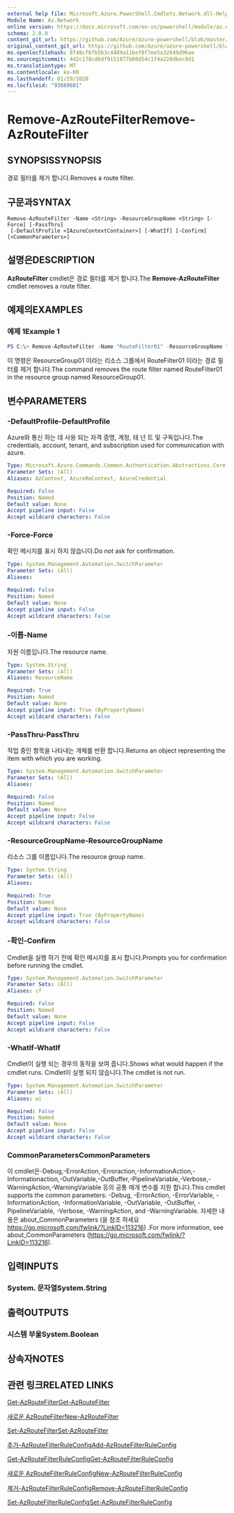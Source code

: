 ```yaml
---
external help file: Microsoft.Azure.PowerShell.Cmdlets.Network.dll-Help.xml
Module Name: Az.Network
online version: https://docs.microsoft.com/en-us/powershell/module/az.network/remove-azroutefilter
schema: 2.0.0
content_git_url: https://github.com/Azure/azure-powershell/blob/master/src/Network/Network/help/Remove-AzRouteFilter.md
original_content_git_url: https://github.com/Azure/azure-powershell/blob/master/src/Network/Network/help/Remove-AzRouteFilter.md
ms.openlocfilehash: 8f48cf6fb5b3c4489a116ef0f7ee5a32649d96ae
ms.sourcegitcommit: 4d2c178cd6df9151877b08d54c1f4a228dbec9d1
ms.translationtype: MT
ms.contentlocale: ko-KR
ms.lasthandoff: 01/29/2020
ms.locfileid: "93869681"
---
```

# <span data-ttu-id="4d07a-101">Remove-AzRouteFilter</span><span class="sxs-lookup"><span data-stu-id="4d07a-101">Remove-AzRouteFilter</span></span>

## <span data-ttu-id="4d07a-102">SYNOPSIS</span><span class="sxs-lookup"><span data-stu-id="4d07a-102">SYNOPSIS</span></span>
<span data-ttu-id="4d07a-103">경로 필터를 제거 합니다.</span><span class="sxs-lookup"><span data-stu-id="4d07a-103">Removes a route filter.</span></span>

## <span data-ttu-id="4d07a-104">구문과</span><span class="sxs-lookup"><span data-stu-id="4d07a-104">SYNTAX</span></span>

```
Remove-AzRouteFilter -Name <String> -ResourceGroupName <String> [-Force] [-PassThru]
 [-DefaultProfile <IAzureContextContainer>] [-WhatIf] [-Confirm] [<CommonParameters>]
```

## <span data-ttu-id="4d07a-105">설명은</span><span class="sxs-lookup"><span data-stu-id="4d07a-105">DESCRIPTION</span></span>
<span data-ttu-id="4d07a-106">**AzRouteFilter** cmdlet은 경로 필터를 제거 합니다.</span><span class="sxs-lookup"><span data-stu-id="4d07a-106">The **Remove-AzRouteFilter** cmdlet removes a route filter.</span></span>

## <span data-ttu-id="4d07a-107">예제의</span><span class="sxs-lookup"><span data-stu-id="4d07a-107">EXAMPLES</span></span>

### <span data-ttu-id="4d07a-108">예제 1</span><span class="sxs-lookup"><span data-stu-id="4d07a-108">Example 1</span></span>
```powershell
PS C:\> Remove-AzRouteFilter -Name "RouteFilter01" -ResourceGroupName "ResourceGroup01"
```

<span data-ttu-id="4d07a-109">이 명령은 ResourceGroup01 이라는 리소스 그룹에서 RouteFilter01 이라는 경로 필터를 제거 합니다.</span><span class="sxs-lookup"><span data-stu-id="4d07a-109">The command removes the route filter named RouteFilter01 in the resource group named ResourceGroup01.</span></span>

## <span data-ttu-id="4d07a-110">변수</span><span class="sxs-lookup"><span data-stu-id="4d07a-110">PARAMETERS</span></span>

### <span data-ttu-id="4d07a-111">-DefaultProfile</span><span class="sxs-lookup"><span data-stu-id="4d07a-111">-DefaultProfile</span></span>
<span data-ttu-id="4d07a-112">Azure와 통신 하는 데 사용 되는 자격 증명, 계정, 테 넌 트 및 구독입니다.</span><span class="sxs-lookup"><span data-stu-id="4d07a-112">The credentials, account, tenant, and subscription used for communication with azure.</span></span>

```yaml
Type: Microsoft.Azure.Commands.Common.Authentication.Abstractions.Core.IAzureContextContainer
Parameter Sets: (All)
Aliases: AzContext, AzureRmContext, AzureCredential

Required: False
Position: Named
Default value: None
Accept pipeline input: False
Accept wildcard characters: False
```

### <span data-ttu-id="4d07a-113">-Force</span><span class="sxs-lookup"><span data-stu-id="4d07a-113">-Force</span></span>
<span data-ttu-id="4d07a-114">확인 메시지를 표시 하지 않습니다.</span><span class="sxs-lookup"><span data-stu-id="4d07a-114">Do not ask for confirmation.</span></span>

```yaml
Type: System.Management.Automation.SwitchParameter
Parameter Sets: (All)
Aliases:

Required: False
Position: Named
Default value: None
Accept pipeline input: False
Accept wildcard characters: False
```

### <span data-ttu-id="4d07a-115">-이름</span><span class="sxs-lookup"><span data-stu-id="4d07a-115">-Name</span></span>
<span data-ttu-id="4d07a-116">자원 이름입니다.</span><span class="sxs-lookup"><span data-stu-id="4d07a-116">The resource name.</span></span>

```yaml
Type: System.String
Parameter Sets: (All)
Aliases: ResourceName

Required: True
Position: Named
Default value: None
Accept pipeline input: True (ByPropertyName)
Accept wildcard characters: False
```

### <span data-ttu-id="4d07a-117">-PassThru</span><span class="sxs-lookup"><span data-stu-id="4d07a-117">-PassThru</span></span>
<span data-ttu-id="4d07a-118">작업 중인 항목을 나타내는 개체를 반환 합니다.</span><span class="sxs-lookup"><span data-stu-id="4d07a-118">Returns an object representing the item with which you are working.</span></span>

```yaml
Type: System.Management.Automation.SwitchParameter
Parameter Sets: (All)
Aliases:

Required: False
Position: Named
Default value: None
Accept pipeline input: False
Accept wildcard characters: False
```

### <span data-ttu-id="4d07a-119">-ResourceGroupName</span><span class="sxs-lookup"><span data-stu-id="4d07a-119">-ResourceGroupName</span></span>
<span data-ttu-id="4d07a-120">리소스 그룹 이름입니다.</span><span class="sxs-lookup"><span data-stu-id="4d07a-120">The resource group name.</span></span>

```yaml
Type: System.String
Parameter Sets: (All)
Aliases:

Required: True
Position: Named
Default value: None
Accept pipeline input: True (ByPropertyName)
Accept wildcard characters: False
```

### <span data-ttu-id="4d07a-121">-확인</span><span class="sxs-lookup"><span data-stu-id="4d07a-121">-Confirm</span></span>
<span data-ttu-id="4d07a-122">Cmdlet을 실행 하기 전에 확인 메시지를 표시 합니다.</span><span class="sxs-lookup"><span data-stu-id="4d07a-122">Prompts you for confirmation before running the cmdlet.</span></span>

```yaml
Type: System.Management.Automation.SwitchParameter
Parameter Sets: (All)
Aliases: cf

Required: False
Position: Named
Default value: None
Accept pipeline input: False
Accept wildcard characters: False
```

### <span data-ttu-id="4d07a-123">-WhatIf</span><span class="sxs-lookup"><span data-stu-id="4d07a-123">-WhatIf</span></span>
<span data-ttu-id="4d07a-124">Cmdlet이 실행 되는 경우의 동작을 보여 줍니다.</span><span class="sxs-lookup"><span data-stu-id="4d07a-124">Shows what would happen if the cmdlet runs.</span></span>
<span data-ttu-id="4d07a-125">Cmdlet이 실행 되지 않습니다.</span><span class="sxs-lookup"><span data-stu-id="4d07a-125">The cmdlet is not run.</span></span>

```yaml
Type: System.Management.Automation.SwitchParameter
Parameter Sets: (All)
Aliases: wi

Required: False
Position: Named
Default value: None
Accept pipeline input: False
Accept wildcard characters: False
```

### <span data-ttu-id="4d07a-126">CommonParameters</span><span class="sxs-lookup"><span data-stu-id="4d07a-126">CommonParameters</span></span>
<span data-ttu-id="4d07a-127">이 cmdlet은-Debug,-ErrorAction,-Erroraction,-InformationAction,-Informationaction,-OutVariable,-OutBuffer,-PipelineVariable,-Verbose,-WarningAction,-WarningVariable 등의 공통 매개 변수를 지원 합니다.</span><span class="sxs-lookup"><span data-stu-id="4d07a-127">This cmdlet supports the common parameters: -Debug, -ErrorAction, -ErrorVariable, -InformationAction, -InformationVariable, -OutVariable, -OutBuffer, -PipelineVariable, -Verbose, -WarningAction, and -WarningVariable.</span></span> <span data-ttu-id="4d07a-128">자세한 내용은 about_CommonParameters (을 참조 하세요 https://go.microsoft.com/fwlink/?LinkID=113216) .</span><span class="sxs-lookup"><span data-stu-id="4d07a-128">For more information, see about_CommonParameters (https://go.microsoft.com/fwlink/?LinkID=113216).</span></span>

## <span data-ttu-id="4d07a-129">입력</span><span class="sxs-lookup"><span data-stu-id="4d07a-129">INPUTS</span></span>

### <span data-ttu-id="4d07a-130">System. 문자열</span><span class="sxs-lookup"><span data-stu-id="4d07a-130">System.String</span></span>

## <span data-ttu-id="4d07a-131">출력</span><span class="sxs-lookup"><span data-stu-id="4d07a-131">OUTPUTS</span></span>

### <span data-ttu-id="4d07a-132">시스템 부울</span><span class="sxs-lookup"><span data-stu-id="4d07a-132">System.Boolean</span></span>

## <span data-ttu-id="4d07a-133">상속자</span><span class="sxs-lookup"><span data-stu-id="4d07a-133">NOTES</span></span>

## <span data-ttu-id="4d07a-134">관련 링크</span><span class="sxs-lookup"><span data-stu-id="4d07a-134">RELATED LINKS</span></span>

[<span data-ttu-id="4d07a-135">Get-AzRouteFilter</span><span class="sxs-lookup"><span data-stu-id="4d07a-135">Get-AzRouteFilter</span></span>](./Get-AzRouteFilter.md)

[<span data-ttu-id="4d07a-136">새로운 AzRouteFilter</span><span class="sxs-lookup"><span data-stu-id="4d07a-136">New-AzRouteFilter</span></span>](./New-AzRouteFilter.md)

[<span data-ttu-id="4d07a-137">Set-AzRouteFilter</span><span class="sxs-lookup"><span data-stu-id="4d07a-137">Set-AzRouteFilter</span></span>](./Set-AzRouteFilter.md)

[<span data-ttu-id="4d07a-138">추가-AzRouteFilterRuleConfig</span><span class="sxs-lookup"><span data-stu-id="4d07a-138">Add-AzRouteFilterRuleConfig</span></span>](./Add-AzRouteFilterRuleConfig.md)

[<span data-ttu-id="4d07a-139">Get-AzRouteFilterRuleConfig</span><span class="sxs-lookup"><span data-stu-id="4d07a-139">Get-AzRouteFilterRuleConfig</span></span>](./Get-AzRouteFilterRuleConfig.md)

[<span data-ttu-id="4d07a-140">새로운 AzRouteFilterRuleConfig</span><span class="sxs-lookup"><span data-stu-id="4d07a-140">New-AzRouteFilterRuleConfig</span></span>](./New-AzRouteFilterRuleConfig.md)

[<span data-ttu-id="4d07a-141">제거-AzRouteFilterRuleConfig</span><span class="sxs-lookup"><span data-stu-id="4d07a-141">Remove-AzRouteFilterRuleConfig</span></span>](./Remove-AzRouteFilterRuleConfig.md)

[<span data-ttu-id="4d07a-142">Set-AzRouteFilterRuleConfig</span><span class="sxs-lookup"><span data-stu-id="4d07a-142">Set-AzRouteFilterRuleConfig</span></span>](./Set-AzRouteFilterRuleConfig.md)
